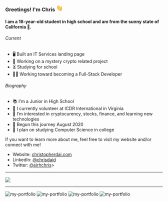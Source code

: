 ### Greetings! I'm Chris <img src="https://raw.githubusercontent.com/chrisdaid/chrisdaid/main/wave.gif" width="22px">

<h4>I am a 16-year-old student in high school and am from the sunny state of California 🌴.</h4>

<h6>Current</h6>
<ul>
	<li>🖥️ Built an IT Services landing page</li>
	<li>💸 Working on a mystery crypto related project</li>
	<li>⏳ Studying for school</li>
	<li>👨‍💻 Working toward becoming a Full-Stack Developer</li>
</ul>

<h6>Biography</h6>
<ul>
	<li>📚 I'm a Junior in High School</li>
	<li>🏢 I currently volunteer at ICDR International in Virginia</li>
	<li>👀 I’m interested in cryptocurency, stocks, finance, and learning new technologies</li>
	<li>🌱 Begun this journey August 2020</li>
	<li>🧠 I plan on studying Computer Science in college</li>
</ul>
If you want to learn more about me, feel free to visit my website and/or connect with me!

- Website: [christopherdai.com](http://christopherdai.com)
- LinkedIn: [@chrisdaid](http://linkedin.com/in/chrisdaid)
- Twitter: [@sirhchris](http://twitter.com/sirhchris)>

---

<a href="https://github.com/chrisdaid/">
<img align = "center" src="https://readme-q35s9p6nl-chrisdaid.vercel.app/api?username=chrisdaid&show_icons=true&theme=ayu-mirage&count_private=true"></img>
</a>

---

![my-portfolio](https://readme-q35s9p6nl-chrisdaid.vercel.app/api/pin/?username=chrisdaid&repo=my-portfolio&theme=ayu-mirage)
![my-portfolio](https://readme-q35s9p6nl-chrisdaid.vercel.app/api/pin/?username=chrisdaid&repo=full-landing-page&theme=ayu-mirage)
![my-portfolio](https://readme-q35s9p6nl-chrisdaid.vercel.app/api/pin/?username=chrisdaid&repo=rigmanager&theme=ayu-mirage)
![my-portfolio](https://readme-q35s9p6nl-chrisdaid.vercel.app/api/pin/?username=chrisdaid&repo=todolist&theme=ayu-mirage)



